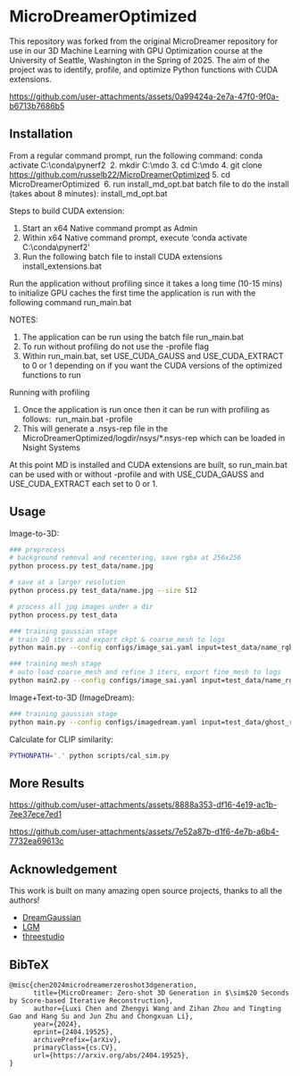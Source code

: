 # MicroDreamerOptimized
This repository was forked from the original MicroDreamer repository for use in our 3D Machine Learning with GPU Optimization course at the University of Seattle, Washington in the Spring of 2025. The aim of the project was to identify, profile, and optimize Python functions with CUDA extensions.

https://github.com/user-attachments/assets/0a99424a-2e7a-47f0-9f0a-b6713b7686b5

## Installation

From a regular command prompt, run the following command: conda activate C:\conda\pynerf2  
2. mkdir C:\mdo
3. cd C:\mdo
4. git clone https://github.com/russelb22/MicroDreamerOptimized 
5. cd MicroDreamerOptimized  
6. run install_md_opt.bat batch file to do the install (takes about 8 minutes):
install_md_opt.bat

Steps to build CUDA extension:
1. Start an x64 Native command prompt as Admin  
2. Within x64 Native command prompt, execute ‘conda activate C:\conda\pynerf2' 
3. Run the following batch file to install CUDA extensions  
install_extensions.bat  

Run the application without profiling since it takes a long time (10-15 mins) to initialize GPU caches the first time the application is run with the following command 
run_main.bat  

NOTES:
1. The application can be run using the batch file run_main.bat
2. To run without profiling do not use the -profile flag
3. Within run_main.bat, set USE_CUDA_GAUSS and USE_CUDA_EXTRACT to 0 or 1 depending on if you want the CUDA versions of the optimized functions to run

Running with profiling
1. Once the application is run once then it can be run with profiling as follows:  
run_main.bat -profile  
2. This will generate a .nsys-rep file in the MicroDreamerOptimized/logdir/nsys/*.nsys-rep which can be loaded in Nsight Systems 

At this point MD is installed and CUDA extensions are built, so run_main.bat can be used with or without -profile and with USE_CUDA_GAUSS and USE_CUDA_EXTRACT each set to 0 or 1. 

## Usage

Image-to-3D:

```bash
### preprocess
# background removal and recentering, save rgba at 256x256
python process.py test_data/name.jpg

# save at a larger resolution
python process.py test_data/name.jpg --size 512

# process all jpg images under a dir
python process.py test_data

### training gaussian stage
# train 20 iters and export ckpt & coarse_mesh to logs
python main.py --config configs/image_sai.yaml input=test_data/name_rgba.png save_path=name_rgba

### training mesh stage
# auto load coarse_mesh and refine 3 iters, export fine_mesh to logs
python main2.py --config configs/image_sai.yaml input=test_data/name_rgba.png save_path=name_rgba
```

Image+Text-to-3D (ImageDream):

```bash
### training gaussian stage
python main.py --config configs/imagedream.yaml input=test_data/ghost_rgba.png prompt="a ghost eating hamburger" save_path=ghost_rgba
```

Calculate for CLIP similarity:
```bash
PYTHONPATH='.' python scripts/cal_sim.py
```

## More Results



https://github.com/user-attachments/assets/8888a353-df16-4e19-ac1b-7ee37ece7ed1




https://github.com/user-attachments/assets/7e52a87b-d1f6-4e7b-a6b4-7732ea69613c





## Acknowledgement

This work is built on many amazing open source projects, thanks to all the authors!

- [DreamGaussian](https://github.com/dreamgaussian/dreamgaussian)
- [LGM](https://github.com/3DTopia/LGM)
- [threestudio](https://github.com/threestudio-project/threestudio)


## BibTeX

```
@misc{chen2024microdreamerzeroshot3dgeneration,
      title={MicroDreamer: Zero-shot 3D Generation in $\sim$20 Seconds by Score-based Iterative Reconstruction}, 
      author={Luxi Chen and Zhengyi Wang and Zihan Zhou and Tingting Gao and Hang Su and Jun Zhu and Chongxuan Li},
      year={2024},
      eprint={2404.19525},
      archivePrefix={arXiv},
      primaryClass={cs.CV},
      url={https://arxiv.org/abs/2404.19525}, 
}
```
